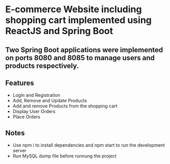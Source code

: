 # E-commerce Website including shopping cart implemented using ReactJS and Spring Boot

## Two Spring Boot applications were implemented on ports 8080 and 8085 to manage users and products respectively.

## Features
- Login and Registration
- Add, Remove and Update Products
- Add and remove Products from the shopping cart
- Display User Orders
- Place Orders

## Notes
- Use npm i to install dependencies and npm start to run the development server
- Run MySQL dump file before runnung the project

